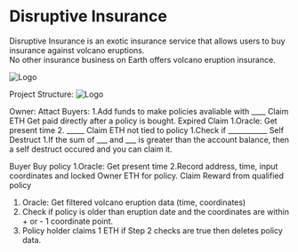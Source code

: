 # Disruptive Insurance

Disruptive Insurance is an exotic insurance service that allows users to buy insurance against volcano eruptions.\
No other insurance business on Earth offers volcano eruption insurance.

<img src="https://github.com/MarcusWentz/InsureDisruption/blob/main/Images/LOGO_8_TRANSPARENT.png" alt="Logo"/>

Project Structure:
<img src="https://github.com/MarcusWentz/InsureDisruption/blob/main/Images/overview.png" alt="Logo"/>

Owner:
Attact Buyers:
1.Add funds to make policies avaliable with ____
Claim ETH
 Get paid directly after a policy is bought.
  Expired Claim
  1.Oracle: Get present time
  2. _____
  Claim ETH not tied to policy
  1.Check if ___________
  Self Destruct
  1.If the sum of ___ and ___ is greater than the account balance, then a self destruct occured and you can claim it.

Buyer
  Buy policy
  1.Oracle: Get present time
  2.Record address, time, input coordinates and locked Owner ETH for policy.
  Claim Reward from qualified policy
  1. Oracle: Get filtered volcano eruption data (time, coordinates)
  2. Check if policy is older than eruption date and the coordinates are within + or - 1 coordinate point.
  3. Policy holder claims 1 ETH if Step 2 checks are true then deletes policy data.
  
